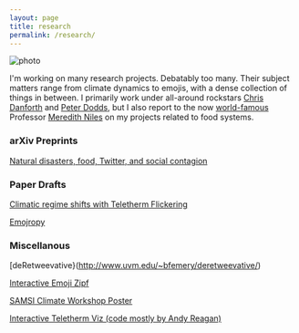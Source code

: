 ```yaml
---
layout: page
title: research
permalink: /research/
---
```


![photo](https://uvm.edu/~bfemery/storytimefall2018.png)

I'm working on many research projects. Debatably too many. Their subject matters range from climate dynamics to emojis, with a dense collection of things in between. I primarily work under all-around rockstars [Chris Danforth](https://uvm.edu/~cdanfort) and [Peter Dodds](https://uvm.edu/pdodds), but I also report to the now [world-famous](https://www.cbsnews.com/news/americans-waste-nearly-a-pound-of-food-each-per-day-study-finds/) Professor [Meredith Niles](https://www.meredithtniles.com/) on my projects related to food systems.

### arXiv Preprints
[Natural disasters, food, Twitter, and social contagion](https://arxiv.org/abs/1806.07451)

### Paper Drafts
[Climatic regime shifts with Teletherm Flickering](http://www.uvm.edu/~bfemery/Emery-TeleFlickering-Paper.pdf)

[Emojropy](http://www.uvm.edu/~bfemery/Emery-Emojropy.pdf)


### Miscellanous
[deRetweevative}(http://www.uvm.edu/~bfemery/deretweevative/)

[Interactive Emoji Zipf](http://www.uvm.edu/~bfemery/emojizipf.html)

[SAMSI Climate Workshop Poster](http://www.uvm.edu/~bfemery/Flickeringposter.pdf)

[Interactive Teletherm Viz (code mostly by Andy Reagan)](http://www.uvm.edu/~bfemery/teletherms/city-NYT.html?window=25&var=summer_day&year=1960&cityID=431081)
